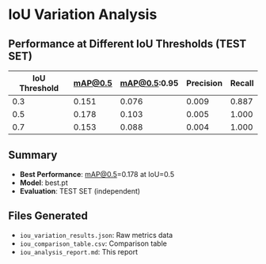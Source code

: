 # IoU Variation Analysis

## Performance at Different IoU Thresholds (TEST SET)

| IoU Threshold | mAP@0.5 | mAP@0.5:0.95 | Precision | Recall |
|---------------|---------|--------------|-----------|--------|
| 0.3 | 0.151 | 0.076 | 0.009 | 0.887 |
| 0.5 | 0.178 | 0.103 | 0.005 | 1.000 |
| 0.7 | 0.153 | 0.088 | 0.004 | 1.000 |

## Summary
- **Best Performance**: mAP@0.5=0.178 at IoU=0.5
- **Model**: best.pt
- **Evaluation**: TEST SET (independent)

## Files Generated
- `iou_variation_results.json`: Raw metrics data
- `iou_comparison_table.csv`: Comparison table
- `iou_analysis_report.md`: This report
